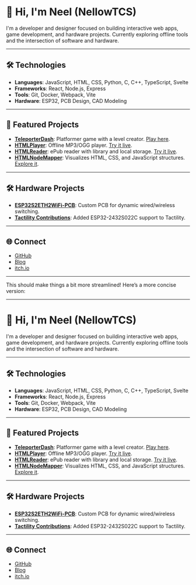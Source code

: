 # 👋 Hi, I'm Neel (NellowTCS)

I'm a developer and designer focused on building interactive web apps, game development, and hardware projects. Currently exploring offline tools and the intersection of software and hardware.

---

## 🛠️ Technologies

* **Languages**: JavaScript, HTML, CSS, Python, C, C++, TypeScript, Svelte
* **Frameworks**: React, Node.js, Express
* **Tools**: Git, Docker, Webpack, Vite
* **Hardware**: ESP32, PCB Design, CAD Modeling

---

## 🚀 Featured Projects

* **[TeleporterDash](https://github.com/NellowTCS/TeleporterDash)**: Platformer game with a level creator. [Play here](https://teleporterdash.github.io/Level%20Editor/leveleditor.html).
* **[HTMLPlayer](https://github.com/HTMLToolkit/HTMLPlayer)**: Offline MP3/OGG player. [Try it live](https://htmltoolkit.github.io/HTMLPlayer/).
* **[HTMLReader](https://github.com/HTMLToolkit/HTMLReader)**: ePub reader with library and local storage. [Try it live](https://htmltoolkit.github.io/HTMLReader/).
* **[HTMLNodeMapper](https://github.com/HTMLToolkit/HTMLNodeMapper)**: Visualizes HTML, CSS, and JavaScript structures. [Explore it](https://htmltoolkit.github.io/HTMLNodeMapper/).

---

## 🛠️ Hardware Projects

* **[ESP32S2ETH2WiFi-PCB](https://oshwlab.com/nellowtcs/esp32eth2wifi2)**: Custom PCB for dynamic wired/wireless switching.
* **[Tactility Contributions](https://github.com/NellowTCS/Tactilty)**: Added ESP32-2432S022C support to Tactility.

---

## 🌐 Connect

* [GitHub](https://github.com/NellowTCS)
* [Blog](https://nellowtcs.github.io/)
* [itch.io](https://nellowtcs.itch.io/)

---

This should make things a bit more streamlined!
Here’s a more concise version:

---

# 👋 Hi, I'm Neel (NellowTCS)

I'm a developer and designer focused on building interactive web apps, game development, and hardware projects. Currently exploring offline tools and the intersection of software and hardware.

---

## 🛠️ Technologies

* **Languages**: JavaScript, HTML, CSS, Python, C, C++, TypeScript, Svelte
* **Frameworks**: React, Node.js, Express
* **Tools**: Git, Docker, Webpack, Vite
* **Hardware**: ESP32, PCB Design, CAD Modeling

---

## 🚀 Featured Projects

* **[TeleporterDash](https://github.com/NellowTCS/TeleporterDash)**: Platformer game with a level creator. [Play here](https://teleporterdash.github.io/Level%20Editor/leveleditor.html).
* **[HTMLPlayer](https://github.com/HTMLToolkit/HTMLPlayer)**: Offline MP3/OGG player. [Try it live](https://htmltoolkit.github.io/HTMLPlayer/).
* **[HTMLReader](https://github.com/HTMLToolkit/HTMLReader)**: ePub reader with library and local storage. [Try it live](https://htmltoolkit.github.io/HTMLReader/).
* **[HTMLNodeMapper](https://github.com/HTMLToolkit/HTMLNodeMapper)**: Visualizes HTML, CSS, and JavaScript structures. [Explore it](https://htmltoolkit.github.io/HTMLNodeMapper/).

---

## 🛠️ Hardware Projects

* **[ESP32S2ETH2WiFi-PCB](https://oshwlab.com/nellowtcs/esp32eth2wifi2)**: Custom PCB for dynamic wired/wireless switching.
* **[Tactility Contributions](https://github.com/NellowTCS/Tactilty)**: Added ESP32-2432S022C support to Tactility.

---

## 🌐 Connect

* [GitHub](https://github.com/NellowTCS)
* [Blog](https://nellowtcs.github.io/)
* [itch.io](https://nellowtcs.itch.io/)
